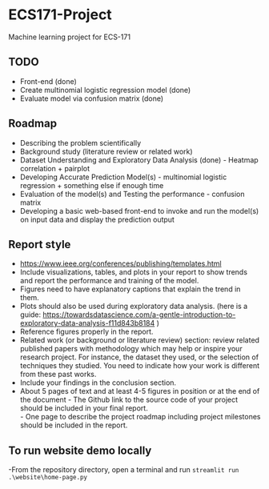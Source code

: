 # ECS171-Project
Machine learning project for ECS-171
## TODO
- Front-end (done)
- Create multinomial logistic regression model (done)
- Evaluate model via confusion matrix (done)

## Roadmap
- Describing the problem scientifically  
- Background study (literature review or related work)  
- Dataset Understanding and Exploratory Data Analysis (done)
        - Heatmap correlation + pairplot
- Developing Accurate Prediction Model(s)
        - multinomial logistic regression + something else if enough time
- Evaluation of the model(s) and Testing the performance
        - confusion matrix
- Developing a basic web-based front-end to invoke and run the model(s) on input data and display the prediction output  

## Report style
- https://www.ieee.org/conferences/publishing/templates.html  
- Include visualizations, tables, and plots in your report to show trends and report the performance and training of the model.
- Figures need to have explanatory captions that explain the trend in them.
- Plots should also be used during exploratory data analysis. (here is a guide: https://towardsdatascience.com/a-gentle-introduction-to-exploratory-data-analysis-f11d843b8184 )  
- Reference figures properly in the report.  
- Related work (or background or literature review) section: review related published papers with methodology which may help or inspire your research project. For instance, the dataset they used, or the selection of techniques they studied. You need to indicate how your work is different from these past works.  
- Include your findings in the conclusion section.     
- About 5 pages of text and at least 4-5 figures in position or at the end of the document
        - The Github link to the source code of your project should be included in your final report.   
        - One page to describe the project roadmap including project milestones should be included in the report.

## To run website demo locally
-From the repository directory, open a terminal and run ```streamlit run .\website\home-page.py```
